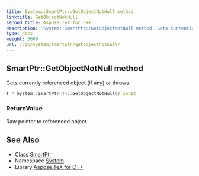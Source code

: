 ```yaml
---
title: System::SmartPtr::GetObjectNotNull method
linktitle: GetObjectNotNull
second_title: Aspose.TeX for C++
description: 'System::SmartPtr::GetObjectNotNull method. Gets currently referenced object (if any) or throws in C++.'
type: docs
weight: 3600
url: /cpp/system/smartptr/getobjectnotnull/
---
```

## SmartPtr::GetObjectNotNull method


Gets currently referenced object (if any) or throws.

```cpp
T * System::SmartPtr<T>::GetObjectNotNull() const
```


### ReturnValue

Raw pointer to referenced object.

## See Also

* Class [SmartPtr](../)
* Namespace [System](../../)
* Library [Aspose.TeX for C++](../../../)
